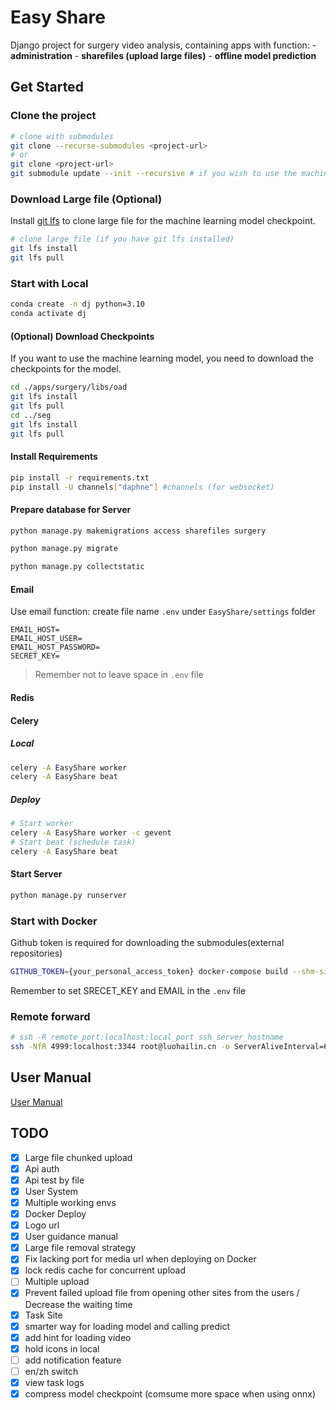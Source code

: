# Easy Share

Django project for surgery video analysis, containing apps with function:
    - **administration**
    - **sharefiles (upload large files)**
    - **offline model prediction**
    <!-- **online prediction**(websocket), -->

## Get Started

### Clone the project

```bash
# clone with submodules
git clone --recurse-submodules <project-url>
# or
git clone <project-url>
git submodule update --init --recursive # if you wish to use the machine learning model
```

### Download Large file (Optional)

Install [git lfs](https://git-lfs.com/) to clone large file for the machine learning model checkpoint.

```bash
# clone large file (if you have git lfs installed)
git lfs install
git lfs pull
```

### Start with Local

```bash
conda create -n dj python=3.10
conda activate dj
```

#### (Optional) Download Checkpoints

If you want to use the machine learning model, you need to download the checkpoints for the model.

```bash
cd ./apps/surgery/libs/oad
git lfs install
git lfs pull
cd ../seg
git lfs install
git lfs pull
```

#### Install Requirements

```bash
pip install -r requirements.txt
pip install -U channels["daphne"] #channels (for websocket)
```

#### Prepare database for Server

```bash
python manage.py makemigrations access sharefiles surgery
```

```bash
python manage.py migrate
```

```bash
python manage.py collectstatic
```

#### Email

Use email function: create file name `.env` under `EasyShare/settings` folder

```.env
EMAIL_HOST=
EMAIL_HOST_USER=
EMAIL_HOST_PASSWORD=
SECRET_KEY=
```

> Remember not to leave space in `.env` file

#### Redis

#### Celery

##### Local

```bash
celery -A EasyShare worker
celery -A EasyShare beat
```

##### Deploy

```bash
# Start worker
celery -A EasyShare worker -c gevent
# Start beat (schedule task)
celery -A EasyShare beat
```

#### Start Server

```bash
python manage.py runserver
```

### Start with Docker

Github token is required for downloading the submodules(external repositories)

```bash
GITHUB_TOKEN={your_personal_access_token} docker-compose build --shm-size=16GB
```

Remember to set SRECET_KEY and EMAIL in the `.env` file

### Remote forward

```bash
# ssh -R remote_port:localhost:local_port ssh_server_hostname
ssh -NfR 4999:localhost:3344 root@luohailin.cn -o ServerAliveInterval=60  # no shell and background
```

## User Manual

[User Manual](user-guide.md)

## TODO

- [x] Large file chunked upload
- [x] Api auth
- [x] Api test by file
- [x] User System
- [x] Multiple working envs
- [x] Docker Deploy
- [x] Logo url
- [x] User guidance manual
- [x] Large file removal strategy
- [x] Fix lacking port for media url when deploying on Docker
- [x] lock redis cache for concurrent upload
- [ ] Multiple upload
- [x] Prevent failed upload file from opening other sites from the users / Decrease the waiting time
- [x] Task Site
- [x] smarter way for loading model and calling predict
- [x] add hint for loading video
- [x] hold icons in local
- [ ] add notification feature
- [ ] en/zh switch
- [x] view task logs
- [x] compress model checkpoint (comsume more space when using onnx)
